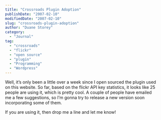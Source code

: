 ```yaml
---
title: "Crossroads Plugin Adoption"
publishDate: "2007-02-10"
modifiedDate: "2007-02-10"
slug: "crossroads-plugin-adoption"
author: "Duane Storey"
category:
  - "Journal"
tag:
  - "crossroads"
  - "flickr"
  - "open source"
  - "plugin"
  - "Programming"
  - "Wordpress"
---
```


Well, it’s only been a little over a week since I open sourced the plugin used on this website. So far, based on the flickr API key statistics, it looks like 25 people are using it, which is pretty cool. A couple of people have emailed me a few suggestions, so I’m gonna try to release a new version soon incorporating some of them.

If you are using it, then drop me a line and let me know!